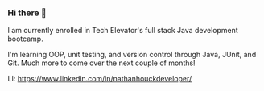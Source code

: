 ### Hi there 👋

I am currently enrolled in Tech Elevator's full stack Java development bootcamp.

I'm learning OOP, unit testing, and version control through Java, JUnit, and Git. Much more to come over the next couple of months!

LI: https://www.linkedin.com/in/nathanhouckdeveloper/ 

<!--
**nhdev20/nhdev20** is a ✨ _special_ ✨ repository because its `README.md` (this file) appears on your GitHub profile.

Here are some ideas to get you started:

- 🔭 I’m currently working on ...
- 🌱 I’m currently learning ...
- 👯 I’m looking to collaborate on ...
- 🤔 I’m looking for help with ...
- 💬 Ask me about ...
- 📫 How to reach me: ...
- 😄 Pronouns: ...
- ⚡ Fun fact: ...
-->
